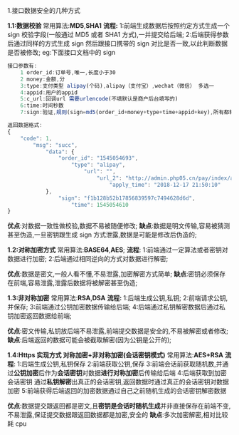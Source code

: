 1.接口数据安全的几种方式

**1.1:数据校验**
常用算法:**MD5**,**SHA1**
**流程:**
1:前端生成数据后按照约定方式生成一个 sign 校验字段(一般通过 MD5 或者 SHA1 方式),一并提交给后端;
2:后端获得参数后通过同样的方式生成 sign 然后跟接口携带的 sign 对比是否一致,以此判断数据是否被修改;
eg:下面接口文档中的 sign

```js
接口参数有:
	1 order_id:订单号,唯一,长度小于30
	2 money:金额,分
	3:type:支付类型 alipay(个码),alipay（支付宝）,wechat（微信） 多选一
	4:appid:用户的appid
	5:c_url:回调url 需要urlencode(不填默认是商户后台填写的)
	6:time:时间秒数
	7:sign:验证,规则(sign=md5(order_id+money+type+time+appid+key),所有都转换为字符串)

返回数据格式:
{
    "code": 1,
        "msg": "succ",
            "data": {
                "order_id": "1545054693",
                    "type": "alipay",
                        "url": "",
                            "url_2": "http://admin.php05.cn/pay/index/alipay?ms=1545054693=u_1&t=1545054610&tk=a53f9db256e66e4e", //复制链接
                                "apply_time": "2018-12-17 21:50:10"
            },
                "sign": "f1b128b52b17856839597c7494628d6d",
                    "time": 1545054610
}
```

**优点**:对数据一致性做校验,数据不易被随便修改;
**缺点**:数据是明文传输,容易被猜测甚至伪造,一旦密钥跟生成 sign 方式泄露,数据是可能是修改后伪造的;

**1.2:对称加密方式**
常用算法:**BASE64**,**AES**;
**流程**:
1:前端通过一定算法或者密钥对数据进行加密;
2:后端通过相同逆向的方式对数据进行解密;

**优点**:数据是密文,一般人看不懂,不易泄露,加密解密方式简单;
**缺点**:密钥必须保存在前端,容易泄露,泄露后数据将被解密甚至伪造;

**1.3:非对称加密**
常用算法:**RSA**,**DSA**
**流程:**
1:后端生成公钥,私钥;
2:前端请求公钥,并保存;
3:前端通过公钥加密数据传输给后端;
4:后端通过私钥解密数据后通过私钥加密返回数据给前端;

**优点**:密文传输,私钥放后端不易泄露,前端提交数据是安全的,不易被解密或者修改;
**缺点**:后端返回的数据可能会被截取解密(因为公钥是公开的);

**1.4:Https 实现方式 对称加密+非对称加密(会话密钥模式)**
常用算法:**AES+RSA**
**流程**:
1:后端生成公钥,私钥保存
2:前端获取公钥,保存
3:前端会话前获取随机数,并通过**公钥加密**后作为**会话密钥**对数据**进行对称加密**后传输给后端
4:后端获取到加密会话密钥 通过**私钥解密**出真正的会话密钥,返回数据时通过真正的会话密钥对数据加密
5:前端获得后端返回的加密数据通过自己之前随机生成的会话密钥解密数据

**优点**:数据提交跟返回都是密文,且**密钥是会话时随机生成**并非直接保存在前端不变,不易泄露,保证提交数据跟返回数据都是加密,安全的
**缺点**:多次加密解密,相对比较耗 cpu
